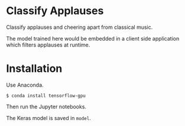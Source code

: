 # Classify Applauses

Classify applauses and cheering apart from classical music.

The model trained here would be embedded in a client side application which filters applauses at runtime.

# Installation 

Use Anaconda.

```
$ conda install tensorflow-gpu 
```

Then run the Jupyter notebooks.

The Keras model is saved in `model`.
